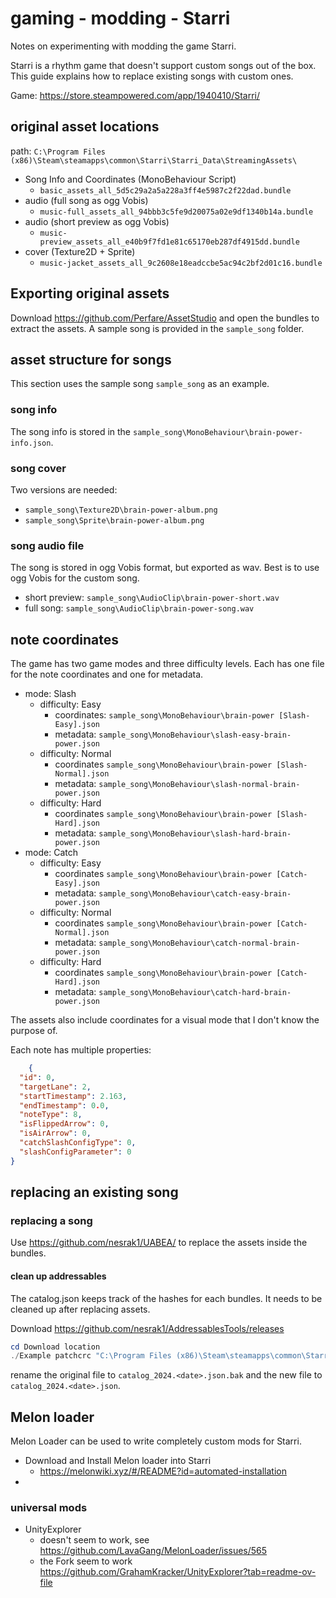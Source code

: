 # gaming - modding - Starri

Notes on experimenting with modding the game Starri.

Starri is a rhythm game that doesn't support custom songs out of the box. This guide explains how to replace existing songs with custom ones.

Game: https://store.steampowered.com/app/1940410/Starri/

## original asset locations

path: `C:\Program Files (x86)\Steam\steamapps\common\Starri\Starri_Data\StreamingAssets\`

- Song Info and Coordinates (MonoBehaviour Script)
    - `basic_assets_all_5d5c29a2a5a228a3ff4e5987c2f22dad.bundle`
- audio (full song as ogg Vobis)
    - `music-full_assets_all_94bbb3c5fe9d20075a02e9df1340b14a.bundle`
- audio (short preview as ogg Vobis)
    - `music-preview_assets_all_e40b9f7fd1e81c65170eb287df4915dd.bundle`
- cover (Texture2D + Sprite)
    - `music-jacket_assets_all_9c2608e18eadccbe5ac94c2bf2d01c16.bundle`

## Exporting original assets

Download https://github.com/Perfare/AssetStudio and open the bundles to extract the assets.
A sample song is provided in the `sample_song` folder.

## asset structure for songs

This section uses the sample song `sample_song` as an example.

### song info

The song info is stored in the `sample_song\MonoBehaviour\brain-power-info.json`.

### song cover

Two versions are needed:

- `sample_song\Texture2D\brain-power-album.png`
- `sample_song\Sprite\brain-power-album.png`

### song audio file

The song is stored in ogg Vobis format, but exported as wav. Best is to use ogg Vobis for the custom song.

- short preview: `sample_song\AudioClip\brain-power-short.wav`
- full song: `sample_song\AudioClip\brain-power-song.wav`

## note coordinates

The game has two game modes and three difficulty levels. Each has one file for the note coordinates and one for metadata.

- mode: Slash
    - difficulty: Easy
        - coordinates: `sample_song\MonoBehaviour\brain-power [Slash-Easy].json`
        - metadata: `sample_song\MonoBehaviour\slash-easy-brain-power.json`
    - difficulty: Normal
        - coordinates `sample_song\MonoBehaviour\brain-power [Slash-Normal].json`
        - metadata: `sample_song\MonoBehaviour\slash-normal-brain-power.json`
    - difficulty: Hard
        - coordinates `sample_song\MonoBehaviour\brain-power [Slash-Hard].json`
        - metadata: `sample_song\MonoBehaviour\slash-hard-brain-power.json`
- mode: Catch
    - difficulty: Easy
        - coordinates `sample_song\MonoBehaviour\brain-power [Catch-Easy].json`
        - metadata: `sample_song\MonoBehaviour\catch-easy-brain-power.json`
    - difficulty: Normal
        - coordinates `sample_song\MonoBehaviour\brain-power [Catch-Normal].json`
        - metadata: `sample_song\MonoBehaviour\catch-normal-brain-power.json`
    - difficulty: Hard
        - coordinates `sample_song\MonoBehaviour\brain-power [Catch-Hard].json`
        - metadata: `sample_song\MonoBehaviour\catch-hard-brain-power.json`

The assets also include coordinates for a visual mode that I don't know the purpose of.

Each note has multiple properties:

````json
    {
  "id": 0,
  "targetLane": 2,
  "startTimestamp": 2.163,
  "endTimestamp": 0.0,
  "noteType": 8,
  "isFlippedArrow": 0,
  "isAirArrow": 0,
  "catchSlashConfigType": 0,
  "slashConfigParameter": 0
}
````

## replacing an existing song

### replacing a song

Use  https://github.com/nesrak1/UABEA/ to replace the assets inside the bundles.

#### clean up addressables

The catalog.json keeps track of the hashes for each bundles. It needs to be cleaned up after replacing assets.

Download https://github.com/nesrak1/AddressablesTools/releases

````powershell
cd Download location
./Example patchcrc "C:\Program Files (x86)\Steam\steamapps\common\Starri\Starri_Data\StreamingAssets\catalog_2024.<date>.json"
````

rename the original file to `catalog_2024.<date>.json.bak` and the new file to `catalog_2024.<date>.json`.

## Melon loader

Melon Loader can be used to write completely custom mods for Starri.

- Download and Install Melon loader into Starri
    - https://melonwiki.xyz/#/README?id=automated-installation
-

### universal mods

- UnityExplorer
    - doesn't seem to work, see https://github.com/LavaGang/MelonLoader/issues/565
    - the Fork seem to work https://github.com/GrahamKracker/UnityExplorer?tab=readme-ov-file
